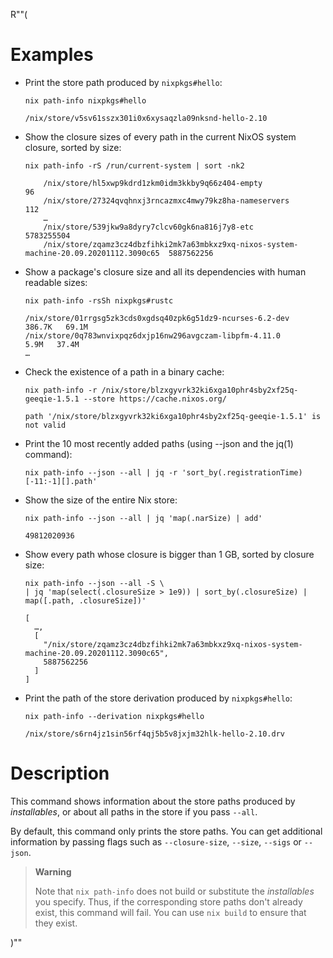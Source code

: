 R""(

# Examples

* Print the store path produced by `nixpkgs#hello`:

  ```console
  nix path-info nixpkgs#hello
  ```

      /nix/store/v5sv61sszx301i0x6xysaqzla09nksnd-hello-2.10

* Show the closure sizes of every path in the current NixOS system
  closure, sorted by size:

  ```console
  nix path-info -rS /run/current-system | sort -nk2

      /nix/store/hl5xwp9kdrd1zkm0idm3kkby9q66z404-empty                                                96
      /nix/store/27324qvqhnxj3rncazmxc4mwy79kz8ha-nameservers                                         112
      …
      /nix/store/539jkw9a8dyry7clcv60gk6na816j7y8-etc                                          5783255504
      /nix/store/zqamz3cz4dbzfihki2mk7a63mbkxz9xq-nixos-system-machine-20.09.20201112.3090c65  5887562256

* Show a package's closure size and all its dependencies with human
  readable sizes:

  ```console
  nix path-info -rsSh nixpkgs#rustc
  ```

      /nix/store/01rrgsg5zk3cds0xgdsq40zpk6g51dz9-ncurses-6.2-dev      386.7K   69.1M
      /nix/store/0q783wnvixpqz6dxjp16nw296avgczam-libpfm-4.11.0          5.9M   37.4M
      …

* Check the existence of a path in a binary cache:

  ```console
  nix path-info -r /nix/store/blzxgyvrk32ki6xga10phr4sby2xf25q-geeqie-1.5.1 --store https://cache.nixos.org/
  ```

      path '/nix/store/blzxgyvrk32ki6xga10phr4sby2xf25q-geeqie-1.5.1' is not valid

* Print the 10 most recently added paths (using --json and the jq(1)
  command):

  ```console
  nix path-info --json --all | jq -r 'sort_by(.registrationTime)[-11:-1][].path'
  ```

* Show the size of the entire Nix store:

  ```console
  nix path-info --json --all | jq 'map(.narSize) | add'
  ```

      49812020936

* Show every path whose closure is bigger than 1 GB, sorted by closure
  size:

  ```console
  nix path-info --json --all -S \
  | jq 'map(select(.closureSize > 1e9)) | sort_by(.closureSize) | map([.path, .closureSize])'
  ```

      [
        …,
        [
          "/nix/store/zqamz3cz4dbzfihki2mk7a63mbkxz9xq-nixos-system-machine-20.09.20201112.3090c65",
          5887562256
        ]
      ]

* Print the path of the store derivation produced by `nixpkgs#hello`:

  ```console
  nix path-info --derivation nixpkgs#hello
  ```

      /nix/store/s6rn4jz1sin56rf4qj5b5v8jxjm32hlk-hello-2.10.drv

# Description

This command shows information about the store paths produced by
*installables*, or about all paths in the store if you pass `--all`.

By default, this command only prints the store paths. You can get
additional information by passing flags such as `--closure-size`,
`--size`, `--sigs` or `--json`.

> **Warning**
>
> Note that `nix path-info` does not build or substitute the
> *installables* you specify. Thus, if the corresponding store paths
> don't already exist, this command will fail. You can use `nix build`
> to ensure that they exist.

)""
